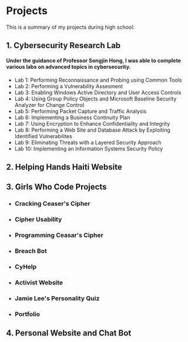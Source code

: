 # Projects
This is a summary of my projects during high school:
## 1. Cybersecurity Research Lab
#### Under the guidance of Professor Songjin Hong, I was able to complete various labs on advanced topics in cybersecurity. 
+ Lab 1: Performing Reconnaissance and Probing using Common Tools
+ Lab 2: Performing a Vulnerability Assesment
+ Lab 3: Enabling Windows Active Directory and User Access Controls
+ Lab 4: Using Group Policy Objects and Microsoft Baseline Security Analyzer for Change Control
+ Lab 5: Performing Packet Capture and Traffic Analysis
+ Lab 6: Implementing a Business Continuity Plan
+ Lab 7: Using Encryption to Enhance Confidentiality and Integrity
+ Lab 8: Performing a Web Site and Database Attack by Exploiting Identified Vulnerabilites
+ Lab 9: Eliminating Threats with a Layered Security Approach
+ Lab 10: Implementing an Information Systems Security Policy
## 2. Helping Hands Haiti Website
## 3. Girls Who Code Projects
+ ### Cracking Ceaser's Cipher
+ ### Cipher Usability
+ ### Programming Ceasar's Cipher
+ ### Breach Bot
+ ### CyHelp
+ ### Activist Website
+ ### Jamie Lee's Personality Quiz
+ ### Portfolio
## 4. Personal Website and Chat Bot
